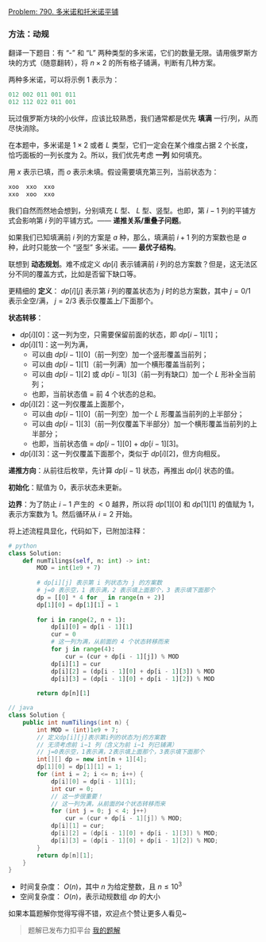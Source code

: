 [Problem: 790. 多米诺和托米诺平铺](https://leetcode.cn/problems/domino-and-tromino-tiling/description/)

### 方法：动规

翻译一下题目：有 “-” 和 “L” 两种类型的多米诺，它们的数量无限。请用俄罗斯方块的方式（随意翻转），将 $n\times 2$ 的所有格子铺满，判断有几种方案。

两种多米诺，可以将示例 $1$ 表示为：

```Java
012 002 011 001 011
012 112 022 011 001
```

玩过俄罗斯方块的小伙伴，应该比较熟悉，我们通常都是优先 **填满** 一行/列，从而尽快消除。

在本题中，多米诺是 $1\times 2$ 或者 $L$ 类型，它们一定会在某个维度占据 $2$ 个长度，恰巧面板的一列长度为 $2$。所以，我们优先考虑 **一列** 如何填充。

用 $x$ 表示已填，而 $o$ 表示未填。假设需要填充第三列，当前状态为：

```Java
xoo  xxo  xxo
xxo  xoo  xxo
```

我们自然而然地会想到，分别填充 $L$ 型、 $L$ 型、竖型。也即，第 $i-1$ 列的平铺方式会影响第 $i$ 列的平铺方式。—— **递推关系/重叠子问题**。

如果我们已知填满前 $i$ 列的方案是 $a$ 种，那么，填满前 $i+1$ 列的方案数也是 $a$ 种，此时只能放一个 “竖型” 多米诺。—— **最优子结构**。

联想到 **动态规划**。难不成定义 $dp[i]$ 表示铺满前 $i$ 列的总方案数？但是，这无法区分不同的覆盖方式，比如是否留下缺口等。

更精细的 **定义**： $dp[i][j]$ 表示第 $i$ 列的覆盖状态为 $j$ 时的总方案数，其中 $j=0/1$ 表示全空/满， $j=2/3$ 表示仅覆盖上/下面那个。

**状态转移**：

- $dp[i][0]$：这一列为空，只需要保留前面的状态，即 $dp[i-1][1]$；
- $dp[i][1]$：这一列为满，
  - 可以由 $dp[i-1][0]$（前一列空）加一个竖形覆盖当前列；
  - 可以由 $dp[i-1][1]$（前一列满）加一个横形覆盖当前列；
  - 可以由 $dp[i-1][2]$ 或 $dp[i-1][3]$（前一列有缺口）加一个 $L$ 形补全当前列；
  - 也即，当前状态值 = 前 $4$ 个状态的总和。
- $dp[i][2]$：这一列仅覆盖上面那个，
  - 可以由 $dp[i-1][0]$（前一列空）加一个 $L$ 形覆盖当前列的上半部分；
  - 可以由 $dp[i-1][3]$（前一列仅覆盖下半部分）加一个横形覆盖当前列的上半部分；
  - 也即，当前状态值 = $dp[i-1][0]$ + $dp[i-1][3]$。
- $dp[i][3]$：这一列仅覆盖下面那个，类似于 $dp[i][2]$，但方向相反。

**递推方向**：从前往后枚举，先计算 $dp[i-1]$ 状态，再推出 $dp[i]$ 状态的值。

**初始化**：赋值为 $0$，表示状态未更新。

**边界**：为了防止 $i-1$ 产生的 $<0$ 越界，所以将 $dp[1][0]$ 和 $dp[1][1]$ 的值赋为 $1$，表示方案数为 $1$。然后循环从 $i=2$ 开始。

将上述流程具显化，代码如下，已附加注释：

```Python
# python
class Solution:
    def numTilings(self, n: int) -> int:
        MOD = int(1e9 + 7)
        
        # dp[i][j] 表示第 i 列状态为 j 的方案数
        # j=0 表示空，1 表示满，2 表示填上面那个，3 表示填下面那个
        dp = [[0] * 4 for _ in range(n + 2)]
        dp[1][0] = dp[1][1] = 1
        
        for i in range(2, n + 1):
            dp[i][0] = dp[i - 1][1]
            cur = 0
            # 这一列为满，从前面的 4 个状态转移而来
            for j in range(4):
                cur = (cur + dp[i - 1][j]) % MOD
            dp[i][1] = cur
            dp[i][2] = (dp[i - 1][0] + dp[i - 1][3]) % MOD
            dp[i][3] = (dp[i - 1][0] + dp[i - 1][2]) % MOD
        
        return dp[n][1]
```

```Java
// java
class Solution {
    public int numTilings(int n) {
        int MOD = (int)1e9 + 7;
        // 定义dp[i][j]表示第i列的状态为j的方案数
        // 无须考虑前 i−1 列（含义为前 i−1 列已铺满）
        // j=0表示空，1表示满，2表示填上面那个，3表示填下面那个
        int[][] dp = new int[n + 1][4];
        dp[1][0] = dp[1][1] = 1;
        for (int i = 2; i <= n; i++) {
            dp[i][0] = dp[i - 1][1];
            int cur = 0;
            // 这一步很重要！
            // 这一列为满，从前面的4个状态转移而来
            for (int j = 0; j < 4; j++)
                cur = (cur + dp[i - 1][j]) % MOD;
            dp[i][1] = cur;
            dp[i][2] = (dp[i - 1][0] + dp[i - 1][3]) % MOD;
            dp[i][3] = (dp[i - 1][0] + dp[i - 1][2]) % MOD;
        }
        return dp[n][1];
    }
}
```

- 时间复杂度： $O(n)$，其中 $n$ 为给定整数，且 $n\leq 10^3$
- 空间复杂度： $O(n)$，表示动规数组 $dp$ 的大小

如果本篇题解你觉得写得不错，欢迎点个赞让更多人看见~

> 题解已发布力扣平台 [我的题解](https://leetcode.cn/problems/domino-and-tromino-tiling/solutions/3669069/dp-yi-wei-de-kan-bu-dong-na-jiu-kan-kan-eg36t/)
